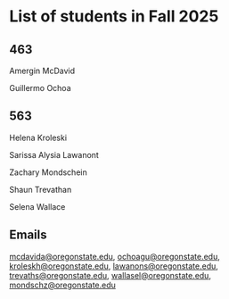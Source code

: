 # List of students in Fall 2025

## 463
Amergin McDavid	

Guillermo Ochoa

## 563
Helena Kroleski	

Sarissa Alysia Lawanont	

Zachary Mondschein	

Shaun Trevathan	

Selena Wallace	


## Emails
mcdavida@oregonstate.edu,
ochoagu@oregonstate.edu,
kroleskh@oregonstate.edu,
lawanons@oregonstate.edu,
trevaths@oregonstate.edu,
wallasel@oregonstate.edu,
mondschz@oregonstate.edu